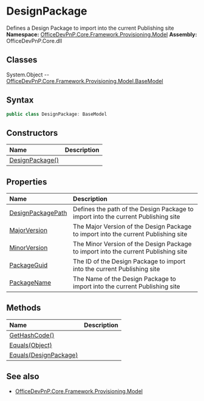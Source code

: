 # DesignPackage
Defines a Design Package to import into the current Publishing site
**Namespace:** [OfficeDevPnP.Core.Framework.Provisioning.Model](OfficeDevPnP.Core.Framework.Provisioning.Model.md)
**Assembly:** OfficeDevPnP.Core.dll
## Classes
System.Object
-- [OfficeDevPnP.Core.Framework.Provisioning.Model.BaseModel](OfficeDevPnP.Core.Framework.Provisioning.Model.BaseModel.md)
## Syntax
```C#
public class DesignPackage: BaseModel
```
## Constructors
|**Name**|**Description**|
|:-----|:-----|
| [DesignPackage()](DesignPackageconstructor1details.md) | 
## Properties
|**Name**|**Description**|
|:-----|:-----|
| [DesignPackagePath](DesignPackage.DesignPackagePath.md) | Defines the path of the Design Package to import into the current Publishing site
| [MajorVersion](DesignPackage.MajorVersion.md) | The Major Version of the Design Package to import into the current Publishing site
| [MinorVersion](DesignPackage.MinorVersion.md) | The Minor Version of the Design Package to import into the current Publishing site
| [PackageGuid](DesignPackage.PackageGuid.md) | The ID of the Design Package to import into the current Publishing site
| [PackageName](DesignPackage.PackageName.md) | The Name of the Design Package to import into the current Publishing site
## Methods
|**Name**|**Description**|
|:-----|:-----|
| [GetHashCode()](DesignPackageGetHashCode.md) | 
| [Equals(Object)](DesignPackageEqualsObject.md) | 
| [Equals(DesignPackage)](DesignPackageEqualsDesignPackage.md) | 
## See also
- [OfficeDevPnP.Core.Framework.Provisioning.Model](OfficeDevPnP.Core.Framework.Provisioning.Model.md)
